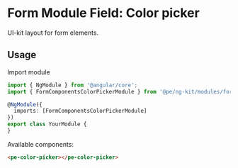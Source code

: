 # Form Module Field: Color picker

UI-kit layout for form elements. 

## Usage

Import module

```typescript
import { NgModule } from '@angular/core';
import { FormComponentsColorPickerModule } from '@pe/ng-kit/modules/form-components/color-picker';

@NgModule({
  imports: [FormComponentsColorPickerModule]
})
export class YourModule {
}
```

Available components:

```html
<pe-color-picker></pe-color-picker>
```

